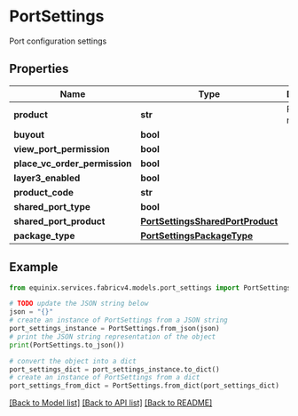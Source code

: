 # PortSettings

Port configuration settings

## Properties

Name | Type | Description | Notes
------------ | ------------- | ------------- | -------------
**product** | **str** | Product name | [optional] 
**buyout** | **bool** |  | [optional] 
**view_port_permission** | **bool** |  | [optional] 
**place_vc_order_permission** | **bool** |  | [optional] 
**layer3_enabled** | **bool** |  | [optional] 
**product_code** | **str** |  | [optional] 
**shared_port_type** | **bool** |  | [optional] 
**shared_port_product** | [**PortSettingsSharedPortProduct**](PortSettingsSharedPortProduct.md) |  | [optional] 
**package_type** | [**PortSettingsPackageType**](PortSettingsPackageType.md) |  | [optional] 

## Example

```python
from equinix.services.fabricv4.models.port_settings import PortSettings

# TODO update the JSON string below
json = "{}"
# create an instance of PortSettings from a JSON string
port_settings_instance = PortSettings.from_json(json)
# print the JSON string representation of the object
print(PortSettings.to_json())

# convert the object into a dict
port_settings_dict = port_settings_instance.to_dict()
# create an instance of PortSettings from a dict
port_settings_from_dict = PortSettings.from_dict(port_settings_dict)
```
[[Back to Model list]](../README.md#documentation-for-models) [[Back to API list]](../README.md#documentation-for-api-endpoints) [[Back to README]](../README.md)


